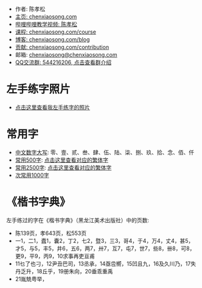 <!-- sign begin -->
- 作者: 陈孝松
- [主页: chenxiaosong.com](https://chenxiaosong.com/)
- [哔哩哔哩教学视频: 陈孝松](https://chenxiaosong.com/video.html)
- [课程: chenxiaosong.com/course](https://chenxiaosong.com/course.html)
- [博客: chenxiaosong.com/blog](https://chenxiaosong.com/blog.html)
- [贡献: chenxiaosong.com/contribution](https://chenxiaosong.com/contribution.html)
- 邮箱: <chenxiaosong@chenxiaosong.com>
- [QQ交流群: 544216206, 点击查看群介绍](https://chenxiaosong.com/q.html)

<!-- sign end -->
# 左手练字照片

- [点击这里查看我左手练字的照片](https://gitee.com/chenxiaosonggitee/blog/blob/master/src/gitee-md/左手练字的照片.md)

# 常用字

- [中文数字大写](https://baike.baidu.com/item/%E4%B8%AD%E6%96%87%E6%95%B0%E5%AD%97/2921705#2): 零、壹、贰、叁、肆、伍、陆、柒、捌、玖、拾、念、佰、仟
- [常用500字](https://baike.baidu.com/item/%E5%B8%B8%E7%94%A8%E5%AD%97/10071115#2): [点击这里查看对应的繁体字](https://gitee.com/chenxiaosonggitee/tmp/blob/master/calligraphy/frequently-used/500.md)
- [常用2500字](https://baike.baidu.com/item/%E7%8E%B0%E4%BB%A3%E6%B1%89%E8%AF%AD%E5%B8%B8%E7%94%A8%E5%AD%97%E8%A1%A8/8922402#8-1): [点击这里查看对应的繁体字](https://gitee.com/chenxiaosonggitee/tmp/blob/master/calligraphy/frequently-used/2500.md)
- [次常用1000字](https://baike.baidu.com/item/%E7%8E%B0%E4%BB%A3%E6%B1%89%E8%AF%AD%E5%B8%B8%E7%94%A8%E5%AD%97%E8%A1%A8/8922402#8-2)

# 《楷书字典》

左手练过的字在《楷书字典》（黑龙江美术出版社）中的页数:

- 陈139页，孝643页，松553页
- 一1，二1，蠹1，囊2，丁2，七2，暨3，三3，哥4，于4，万4，丈4，甚5，才5，与5，丰5，井6，五6，两7，卅7，互7，屯7，世7，些8，卌8，可8，更9，平9，丙9，10求事再吏亘甫
- 11乜了也刁，12尹丑巴司，13丞承，14亟卺嚮，15凹且九，16及久川乃，17失丹乏升，18丘乎，19册朱向，20垂乖重禹
- 21胤兟粤举，

